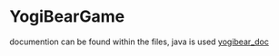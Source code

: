 # YogiBearGame
documention can be found within the files, java is used [yogibear_doc](https://github.com/danaske//yogibear_doc.pdf)
